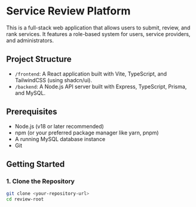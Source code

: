 # Service Review Platform

This is a full-stack web application that allows users to submit, review, and rank services. It features a role-based system for users, service providers, and administrators.

## Project Structure

-   `/frontend`: A React application built with Vite, TypeScript, and TailwindCSS (using shadcn/ui).
-   `/backend`: A Node.js API server built with Express, TypeScript, Prisma, and MySQL.

## Prerequisites

-   Node.js (v18 or later recommended)
-   npm (or your preferred package manager like yarn, pnpm)
-   A running MySQL database instance
-   Git

## Getting Started

### 1. Clone the Repository

```bash
git clone <your-repository-url>
cd review-root